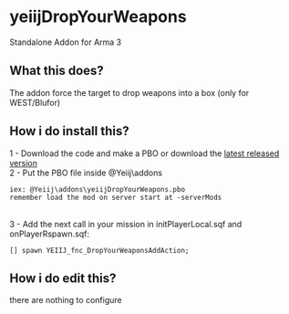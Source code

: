 # yeiijDropYourWeapons
Standalone Addon for Arma 3

## What this does?
The addon force the target to drop weapons into a box (only for WEST/Blufor)

## How i do install this?
1 - Download the code and make a PBO or download the [latest released version](https://github.com/yeiij/yeiijDropYourWeapons/releases)
<br>
2 - Put the PBO file inside @Yeiij\addons
```
iex: @Yeiij\addons\yeiijDropYourWeapons.pbo
remember load the mod on server start at -serverMods
```

<br>
3 - Add the next call in your mission in initPlayerLocal.sqf and onPlayerRspawn.sqf:

```SQF
[] spawn YEIIJ_fnc_DropYourWeaponsAddAction;
```

## How i do edit this?
there are nothing to configure
